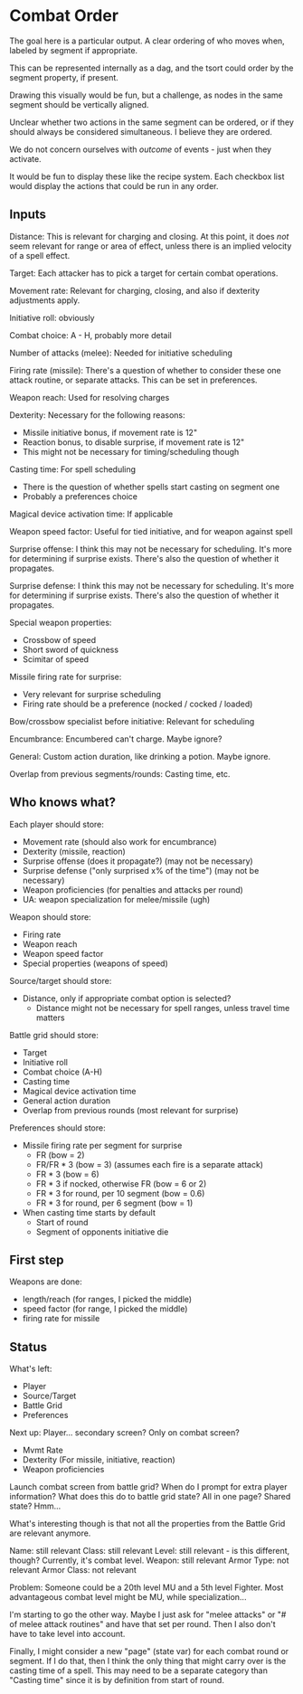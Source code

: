 # Combat Order

The goal here is a particular output. A clear ordering of who moves when, 
labeled by segment if appropriate.

This can be represented internally as a dag, and the tsort could order by 
the segment property, if present.

Drawing this visually would be fun, but a challenge, as nodes in the same 
segment should be vertically aligned.

Unclear whether two actions in the same segment can be ordered, or if they 
should always be considered simultaneous. I believe they are ordered.

We do not concern ourselves with *outcome* of events - just when they 
activate.

It would be fun to display these like the recipe system. Each checkbox
list would display the actions that could be run in any order.

## Inputs

Distance: This is relevant for charging and closing. At this point,
  it does *not* seem relevant for range or area of effect, unless
  there is an implied velocity of a spell effect.

Target: Each attacker has to pick a target for certain combat 
  operations.

Movement rate: Relevant for charging, closing, and also if dexterity
  adjustments apply.

Initiative roll: obviously

Combat choice: A - H, probably more detail

Number of attacks (melee): Needed for initiative scheduling

Firing rate (missile): There's a question of whether to consider these
  one attack routine, or separate attacks. This can be set in preferences.

Weapon reach: Used for resolving charges

Dexterity: Necessary for the following reasons:
  - Missile initiative bonus, if movement rate is 12"
  - Reaction bonus, to disable surprise, if movement rate is 12"
  - This might not be necessary for timing/scheduling though
 
Casting time: For spell scheduling
 - There is the question of whether spells start casting on segment one
 - Probably a preferences choice

Magical device activation time: If applicable

Weapon speed factor: Useful for tied initiative, and for weapon against spell

Surprise offense: I think this may not be necessary for scheduling. It's
  more for determining if surprise exists. There's also the question of
  whether it propagates.

Surprise defense: I think this may not be necessary for scheduling. It's
  more for determining if surprise exists. There's also the question of
  whether it propagates.

Special weapon properties:
  - Crossbow of speed
  - Short sword of quickness
  - Scimitar of speed

Missile firing rate for surprise:
  - Very relevant for surprise scheduling
  - Firing rate should be a preference (nocked / cocked / loaded)

Bow/crossbow specialist before initiative: Relevant for scheduling

Encumbrance: Encumbered can't charge. Maybe ignore?

General: Custom action duration, like drinking a potion. Maybe ignore.

Overlap from previous segments/rounds: Casting time, etc.

## Who knows what?

Each player should store:
- Movement rate (should also work for encumbrance)
- Dexterity (missile, reaction)
- Surprise offense (does it propagate?) (may not be necessary)
- Surprise defense ("only surprised x% of the time") (may not be necessary)
- Weapon proficiencies (for penalties and attacks per round)
- UA: weapon specialization for melee/missile (ugh)

Weapon should store:
- Firing rate
- Weapon reach
- Weapon speed factor
- Special properties (weapons of speed)

Source/target should store:
- Distance, only if appropriate combat option is selected?
  - Distance might not be necessary for spell ranges, unless travel time matters

Battle grid should store:
- Target
- Initiative roll
- Combat choice (A-H)
- Casting time
- Magical device activation time
- General action duration
- Overlap from previous rounds (most relevant for surprise)

Preferences should store:
- Missile firing rate per segment for surprise
  - FR (bow = 2)
  - FR/FR * 3 (bow = 3) (assumes each fire is a separate attack)
  - FR * 3 (bow = 6)
  - FR * 3 if nocked, otherwise FR (bow = 6 or 2)
  - FR * 3 for round, per 10 segment (bow = 0.6)
  - FR * 3 for round, per 6 segment (bow = 1)
- When casting time starts by default
  - Start of round
  - Segment of opponents initiative die

## First step

Weapons are done:
 - length/reach (for ranges, I picked the middle)
 - speed factor (for range, I picked the middle)
 - firing rate for missile

## Status

What's left:

- Player
- Source/Target
- Battle Grid
- Preferences

Next up: Player... secondary screen? Only on combat screen?
  - Mvmt Rate
  - Dexterity (For missile, initiative, reaction)
  - Weapon proficiencies

Launch combat screen from battle grid? When do I prompt for 
extra player information? What does this do to battle grid state?
All in one page? Shared state? Hmm...

What's interesting though is that not all the properties from 
the Battle Grid are relevant anymore.

Name: still relevant
Class: still relevant
Level: still relevant - is this different, though? Currently, it's combat level.
Weapon: still relevant
Armor Type: not relevant
Armor Class: not relevant

Problem: Someone could be a 20th level MU and a 5th level Fighter. Most
advantageous combat level might be MU, while specialization... 

I'm starting to go the other way. Maybe I just ask for "melee attacks" 
or "# of melee attack routines" and have that set per round. Then I also
don't have to take level into account.

Finally, I might consider a new "page" (state var) for each combat round 
or segment. If I do that, then I think the only thing that might carry over
is the casting time of a spell. This may need to be a separate category
than "Casting time" since it is by definition from start of round.